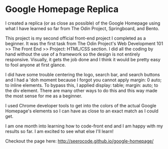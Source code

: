 # Google Homepage Replica
I created a replica (or as close as possible) of the Google Homepage using what I have learned so far from The Odin Project, Springboard, and Bento.

This project is my second official front-end project I completed as a beginner. It was the first task from The Odin Project's Web Development 101 >> The Front End >> Project: HTML/CSS section. I did all the coding by hand without the use of a framework so the design is not entirely responsive. Visually, it gets the job done and I think it would be pretty easy to fool anyone at first glance. 

I did have some trouble centering the logo, search bar, and search buttons and I had a 'doh moment because I forgot you cannot apply margin: 0 auto; to inline elements. To bypass this, I applied display: table; margin: auto; to the div element. There are many other ways to do this and this way made the most sense for me as a beginner. 

I used Chrome developer tools to get into the colors of the actual Google Homepage's elements so I can have as close to an exact match as I could get.

I am one month into learning how to code-front end and I am happy with my results so far. I am excited to see what else I'll learn!

Checkout the page here: http://seerocode.github.io/google-homepage/
